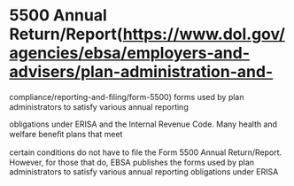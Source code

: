 # 5500 Annual Return/Report(https://www.dol.gov/agencies/ebsa/employers-and-advisers/plan-administration-and-

compliance/reporting-and-ﬁling/form-5500) forms used by plan administrators to satisfy various annual reporting

obligations under ERISA and the Internal Revenue Code. Many health and welfare beneﬁt plans that meet

certain conditions do not have to ﬁle the Form 5500 Annual Return/Report. However, for those that do, EBSA publishes the forms used by plan administrators to satisfy various annual reporting obligations under ERISA